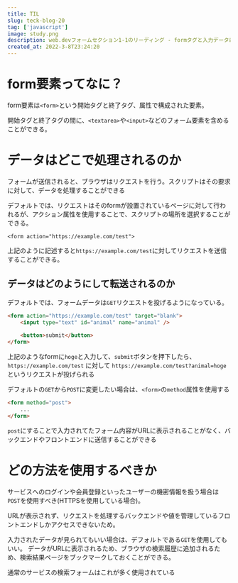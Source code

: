 ```yaml
---
title: TIL
slug: teck-blog-20
tag: ['javascript']
image: study.png
description: web.devフォームセクション1-1のリーディング - formタグと入力データについて
created_at: 2022-3-8T23:24:20
---
```


# form要素ってなに？
form要素は`<form>`という開始タグと終了タグ、属性で構成された要素。

開始タグと終了タグの間に、`<textarea>`や`<input>`などのフォーム要素を含めることができる。

# データはどこで処理されるのか

フォームが送信されると、ブラウザはリクエストを行う。スクリプトはその要求に対して、データを処理することができる

デフォルトでは、リクエストはそのformが設置されているページに対して行われるが、アクション属性を使用することで、スクリプトの場所を選択することができる。

```
<form action="https://example.com/test">
```

上記のように記述すると`https://example.com/test`に対してリクエストを送信することができる。

## データはどのようにして転送されるのか

デフォルトでは、フォームデータは`GET`リクエストを投げるようになっている。

```html
<form action="https://example.com/test" target="blank">
	<input type="text" id="animal" name="animal" />
	
	<button>submit</button>
</form>
```

上記のようなformに`hoge`と入力して、`submit`ボタンを押下したら、`https://example.com/test` に対して `https://example.com/test?animal=hoge`というリクエストが投げられる


デフォルトの`GET`から`POST`に変更したい場合は、`<form>`の`method`属性を使用する

```html
<form method="post">
	...
</form>
```

`post`にすることで入力されてたフォーム内容がURLに表示されることがなく、バックエンドやフロントエンドに送信することができる

# どの方法を使用するべきか

サービスへのログインや会員登録といったユーザーの機密情報を扱う場合は`POST`を使用すべき(HTTPSを使用している場合)。

URLが表示されず、リクエストを処理するバックエンドや値を管理しているフロントエンドしかアクセスできないため。

入力されたデータが見られてもいい場合は、デフォルトである`GET`を使用してもいい。
データがURLに表示されるため、ブラウザの検索履歴に追加されるため、検索結果ページをブックマークしておくことができる。

通常のサービスの検索フォームはこれが多く使用されている





